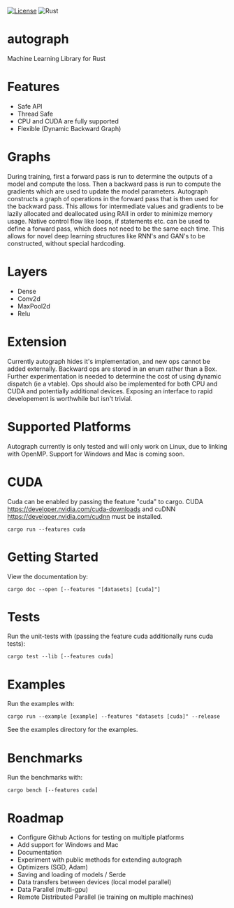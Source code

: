[![License](https://img.shields.io/badge/license-MIT-blue.svg)](https://github.com/charles-r-earp/autograph/LICENSE)
![Rust](https://github.com/charles-r-earp/autograph/workflows/Rust/badge.svg?branch=master)
# autograph
Machine Learning Library for Rust

# Features
  - Safe API
  - Thread Safe
  - CPU and CUDA are fully supported
  - Flexible (Dynamic Backward Graph)

# Graphs
During training, first a forward pass is run to determine the outputs of a model and compute the loss. Then a backward pass is run to compute the gradients which are used to update the model parameters. Autograph constructs a graph of operations in the forward pass that is then used for the backward pass. This allows for intermediate values and gradients to be lazily allocated and deallocated using RAII in order to minimize memory usage. Native control flow like loops, if statements etc. can be used to define a forward pass, which does not need to be the same each time. This allows for novel deep learning structures like RNN's and GAN's to be constructed, without special hardcoding. 

# Layers
  - Dense
  - Conv2d
  - MaxPool2d
  - Relu
  
# Extension
Currently autograph hides it's implementation, and new ops cannot be added externally. Backward ops are stored in an enum rather than a Box<dyn _>. Further experimentation is needed to determine the cost of using dynamic dispatch (ie a vtable). Ops should also be implemented for both CPU and CUDA and potentially additional devices. Exposing an interface to rapid developement is worthwhile but isn't trivial. 

# Supported Platforms
Autograph currently is only tested and will only work on Linux, due to linking with OpenMP. Support for Windows and Mac is coming soon. 

# CUDA
Cuda can be enabled by passing the feature "cuda" to cargo. CUDA https://developer.nvidia.com/cuda-downloads and cuDNN https://developer.nvidia.com/cudnn must be installed.
```
cargo run --features cuda
```

# Getting Started
View the documentation by:
```
cargo doc --open [--features "[datasets] [cuda]"]
```

# Tests
Run the unit-tests with (passing the feature cuda additionally runs cuda tests):
```
cargo test --lib [--features cuda]
```

# Examples
Run the examples with:
```
cargo run --example [example] --features "datasets [cuda]" --release
```
See the examples directory for the examples.

# Benchmarks
Run the benchmarks with:
```
cargo bench [--features cuda]
```

# Roadmap 
  - Configure Github Actions for testing on multiple platforms
  - Add support for Windows and Mac
  - Documentation
  - Experiment with public methods for extending autograph
  - Optimizers (SGD, Adam)
  - Saving and loading of models / Serde
  - Data transfers between devices (local model parallel)
  - Data Parallel (multi-gpu)
  - Remote Distributed Parallel (ie training on multiple machines)
